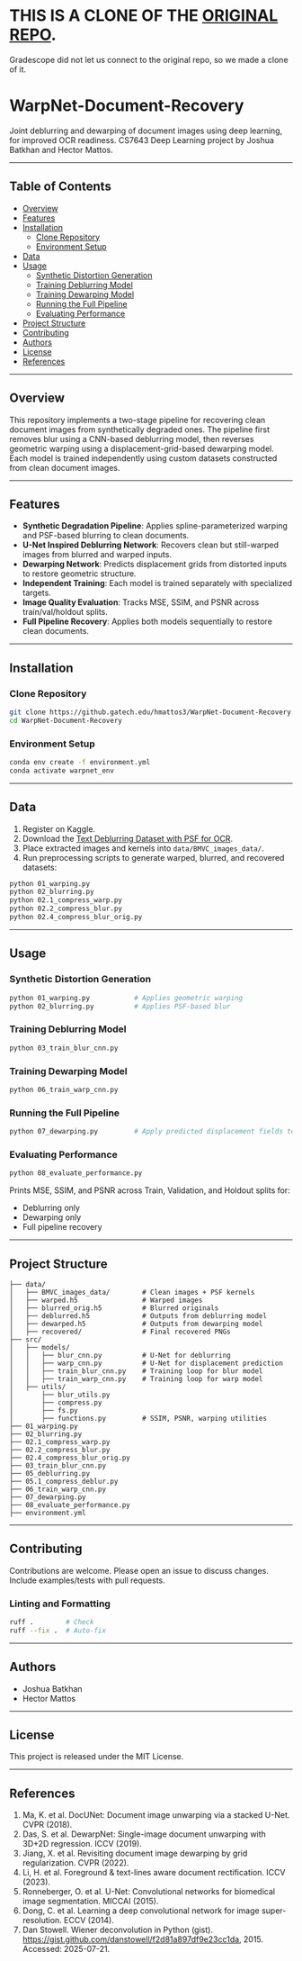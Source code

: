 # THIS IS A CLONE OF THE [ORIGINAL REPO](https://github.gatech.edu/hmattos3/WarpNet-Document-Recovery).

Gradescope did not let us connect to the original repo, so we made a clone of it.

# WarpNet-Document-Recovery

Joint deblurring and dewarping of document images using deep learning, for improved OCR readiness. CS7643 Deep Learning project by Joshua Batkhan and Hector Mattos.

---

## Table of Contents

- [Overview](#overview)
- [Features](#features)
- [Installation](#installation)
  - [Clone Repository](#clone-repository)
  - [Environment Setup](#environment-setup)
- [Data](#data)
- [Usage](#usage)
  - [Synthetic Distortion Generation](#synthetic-distortion-generation)
  - [Training Deblurring Model](#training-deblurring-model)
  - [Training Dewarping Model](#training-dewarping-model)
  - [Running the Full Pipeline](#running-the-full-pipeline)
  - [Evaluating Performance](#evaluating-performance)
- [Project Structure](#project-structure)
- [Contributing](#contributing)
- [Authors](#authors)
- [License](#license)
- [References](#references)

---

## Overview

This repository implements a two-stage pipeline for recovering clean document images from synthetically degraded ones. The pipeline first removes blur using a CNN-based deblurring model, then reverses geometric warping using a displacement-grid-based dewarping model. Each model is trained independently using custom datasets constructed from clean document images.

---

## Features

- **Synthetic Degradation Pipeline**: Applies spline-parameterized warping and PSF-based blurring to clean documents.
- **U-Net Inspired Deblurring Network**: Recovers clean but still-warped images from blurred and warped inputs.
- **Dewarping Network**: Predicts displacement grids from distorted inputs to restore geometric structure.
- **Independent Training**: Each model is trained separately with specialized targets.
- **Image Quality Evaluation**: Tracks MSE, SSIM, and PSNR across train/val/holdout splits.
- **Full Pipeline Recovery**: Applies both models sequentially to restore clean documents.

---

## Installation

### Clone Repository
```bash
git clone https://github.gatech.edu/hmattos3/WarpNet-Document-Recovery.git
cd WarpNet-Document-Recovery
```

### Environment Setup
```bash
conda env create -f environment.yml
conda activate warpnet_env
```

---

## Data

1. Register on Kaggle.
2. Download the [Text Deblurring Dataset with PSF for OCR](https://www.kaggle.com/datasets/anggadwisunarto/text-deblurring-dataset-with-psf-for-ocr).
3. Place extracted images and kernels into `data/BMVC_images_data/`.
4. Run preprocessing scripts to generate warped, blurred, and recovered datasets:
```bash
python 01_warping.py
python 02_blurring.py
python 02.1_compress_warp.py
python 02.2_compress_blur.py
python 02.4_compress_blur_orig.py
```

---

## Usage

### Synthetic Distortion Generation
```bash
python 01_warping.py           # Applies geometric warping
python 02_blurring.py          # Applies PSF-based blur
```

### Training Deblurring Model
```bash
python 03_train_blur_cnn.py
```

### Training Dewarping Model
```bash
python 06_train_warp_cnn.py
```

### Running the Full Pipeline
```bash
python 07_dewarping.py         # Apply predicted displacement fields to deblurred images
```

### Evaluating Performance
```bash
python 08_evaluate_performance.py
```
Prints MSE, SSIM, and PSNR across Train, Validation, and Holdout splits for:
- Deblurring only
- Dewarping only
- Full pipeline recovery

---

## Project Structure

```
├── data/
│   ├── BMVC_images_data/        # Clean images + PSF kernels
│   ├── warped.h5                # Warped images
│   ├── blurred_orig.h5          # Blurred originals
│   ├── deblurred.h5             # Outputs from deblurring model
│   ├── dewarped.h5              # Outputs from dewarping model
│   ├── recovered/               # Final recovered PNGs
├── src/
│   ├── models/
│   │   ├── blur_cnn.py          # U-Net for deblurring
│   │   ├── warp_cnn.py          # U-Net for displacement prediction
│   │   ├── train_blur_cnn.py    # Training loop for blur model
│   │   ├── train_warp_cnn.py    # Training loop for warp model
│   ├── utils/
│       ├── blur_utils.py
│       ├── compress.py
│       ├── fs.py
│       ├── functions.py         # SSIM, PSNR, warping utilities
├── 01_warping.py
├── 02_blurring.py
├── 02.1_compress_warp.py
├── 02.2_compress_blur.py
├── 02.4_compress_blur_orig.py
├── 03_train_blur_cnn.py
├── 05_deblurring.py
├── 05.1_compress_deblur.py
├── 06_train_warp_cnn.py
├── 07_dewarping.py
├── 08_evaluate_performance.py
├── environment.yml
```

---

## Contributing

Contributions are welcome. Please open an issue to discuss changes. Include examples/tests with pull requests.

### Linting and Formatting
```bash
ruff .        # Check
ruff --fix .  # Auto-fix
```

---

## Authors
- Joshua Batkhan
- Hector Mattos

---

## License

This project is released under the MIT License.

---

## References

1. Ma, K. et al. DocUNet: Document image unwarping via a stacked U-Net. CVPR (2018).
2. Das, S. et al. DewarpNet: Single-image document unwarping with 3D+2D regression. ICCV (2019).
3. Jiang, X. et al. Revisiting document image dewarping by grid regularization. CVPR (2022).
4. Li, H. et al. Foreground & text-lines aware document rectification. ICCV (2023).
5. Ronneberger, O. et al. U-Net: Convolutional networks for biomedical image segmentation. MICCAI (2015).
6. Dong, C. et al. Learning a deep convolutional network for image super-resolution. ECCV (2014).
7. Dan Stowell. Wiener deconvolution in Python (gist). https://gist.github.com/danstowell/f2d81a897df9e23cc1da, 2015. Accessed: 2025-07-21.
